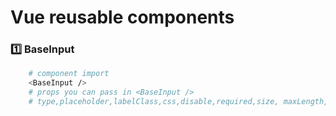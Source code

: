 # Vue reusable components

### 1️⃣ BaseInput
```bash
    # component import
    <BaseInput />
    # props you can pass in <BaseInput />
    # type,placeholder,labelClass,css,disable,required,size, maxLength,maxLength,regExpForInput,validationMessage,validationMessageStyle,validationMessage,validationStatus,autoFocus,title
```
